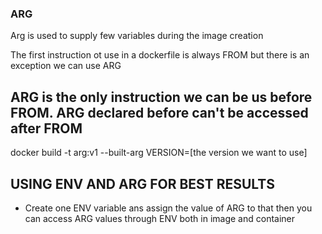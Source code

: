 ### ARG

Arg is used to supply few variables during the image creation

The first instruction ot use in a dockerfile is always FROM but there is an exception we can use ARG

## ARG is the only instruction we can be us before FROM. ARG declared before can't be accessed after FROM

docker build -t arg:v1 --built-arg VERSION=[the version we want to use]

## USING ENV AND ARG FOR BEST RESULTS
* Create one ENV variable ans assign the value of ARG to that then you can access ARG values through ENV both in image and container
